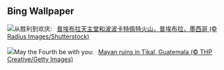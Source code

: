 ## Bing Wallpaper
![](https://www.bing.com/th?id=OHR.Popocatepetl_ZH-CN5483138337_UHD.jpg&w=1000)从胜利到欢庆:&nbsp;&ensp;[普埃布拉天主堂和波波卡特佩特火山，普埃布拉，墨西哥 (© Radius Images/Shutterstock)](https://www.bing.com/th?id=OHR.Popocatepetl_ZH-CN5483138337_UHD.jpg)
<br><br/>
![](https://www.bing.com/th?id=OHR.RebelBase_EN-US9162228478_UHD.jpg&w=1000)May the Fourth be with you:&nbsp;&ensp;[Mayan ruins in Tikal, Guatemala (© THP Creative/Getty Images)](https://www.bing.com/th?id=OHR.RebelBase_EN-US9162228478_UHD.jpg)
<br><br/>
